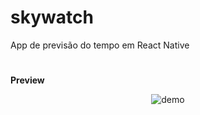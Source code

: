 # skywatch
App de previsão do tempo em React Native

#
<b>Preview</b><br/>

<div style="text-align: center;">
    <img src="https://github.com/thiagows2/skywatch/assets/78540913/9d231581-68a1-4a5a-8b2d-7857fa8e7e48" alt="demo">
</div>
